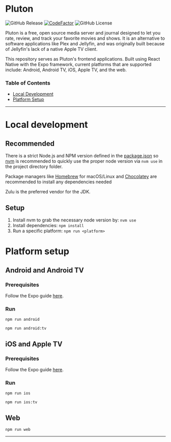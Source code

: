 # Pluton

![GitHub Release](https://img.shields.io/github/v/release/AidenCooper/pluton-app)
[![CodeFactor](https://www.codefactor.io/repository/github/aidencooper/pluton-app/badge)](https://www.codefactor.io/repository/github/aidencooper/pluton-app)
![GitHub License](https://img.shields.io/github/license/AidenCooper/pluton-app)

Pluton is a free, open source media server and journal designed to let you rate, review, and track your favorite movies and shows. It is an alternative to software applications like Plex and Jellyfin, and was originally built because of Jellyfin's lack of a native Apple TV client.

This repository serves as Pluton's frontend applications. Built using React Native with the Expo framework, current platforms that are supported include: Android, Android TV, iOS, Apple TV, and the web.

### Table of Contents

- [Local Development](#local-development)
- [Platform Setup](#platform-setup)

---

# Local development

## Recommended

There is a strict Node.js and NPM version defined in the [package.json](./package.json) so [nvm](https://github.com/nvm-sh/nvm) is recommended to quickly use the proper node version via `nvm use` in the project directory folder.

Package managers like [Homebrew](https://brew.sh/) for macOS/Linux and [Chocolatey](https://chocolatey.org/install) are recommended to install any dependencies needed

Zulu is the preferred vendor for the JDK.

## Setup

1. Install nvm to grab the necessary node version by: `nvm use`
2. Install dependencies: `npm install`
3. Run a specific platform: `npm run <platform>`

# Platform setup

## Android and Android TV

### Prerequisites

Follow the Expo guide [here](https://docs.expo.dev/get-started/set-up-your-environment/?mode=development-build&platform=android&device=simulated&buildEnv=local).

### Run

`npm run android`

`npm run android:tv`

## iOS and Apple TV

### Prerequisites

Follow the Expo guide [here](https://docs.expo.dev/get-started/set-up-your-environment/?mode=development-build&platform=ios&device=simulated&buildEnv=local).

### Run

`npm run ios`

`npm run ios:tv`

## Web

`npm run web`

---
